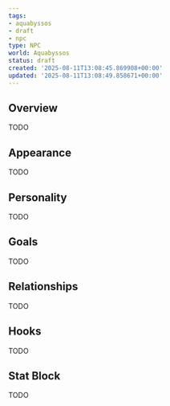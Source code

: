 ```yaml
---
tags:
- aquabyssos
- draft
- npc
type: NPC
world: Aquabyssos
status: draft
created: '2025-08-11T13:08:45.869908+00:00'
updated: '2025-08-11T13:08:49.858671+00:00'
---
```



## Overview

TODO
## Appearance

TODO
## Personality

TODO
## Goals

TODO
## Relationships

TODO
## Hooks

TODO
## Stat Block

TODO

